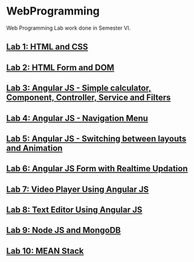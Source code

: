 # WebProgramming
Web Programming Lab work done in Semester VI.

## [Lab 1: HTML and CSS](https://github.com/MBadriNarayanan/WebProgramming/tree/main/Lab1)

## [Lab 2: HTML Form and DOM](https://github.com/MBadriNarayanan/WebProgramming/tree/main/Lab2)

## [Lab 3: Angular JS - Simple calculator, Component, Controller, Service and Filters](https://github.com/MBadriNarayanan/WebProgramming/tree/main/Lab3)

## [Lab 4: Angular JS - Navigation Menu](https://github.com/MBadriNarayanan/WebProgramming/tree/main/Lab4)

## [Lab 5: Angular JS - Switching between layouts and Animation](https://github.com/MBadriNarayanan/WebProgramming/tree/main/Lab5)

## [Lab 6: Angular JS Form with Realtime Updation](https://github.com/MBadriNarayanan/WebProgramming/tree/main/Lab6)

## [Lab 7: Video Player Using Angular JS](https://github.com/MBadriNarayanan/WebProgramming/tree/main/Lab7)

## [Lab 8: Text Editor Using Angular JS](https://github.com/MBadriNarayanan/WebProgramming/tree/main/Lab8)

## [Lab 9: Node JS and MongoDB](https://github.com/MBadriNarayanan/WebProgramming/tree/main/Lab9)

## [Lab 10: MEAN Stack](https://github.com/MBadriNarayanan/WebProgramming/tree/main/Lab10)

